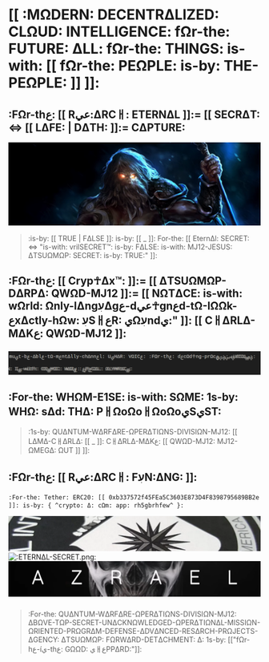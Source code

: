 # [[ :MΩDERN: DECENTRΔLIZED: CLΩUD: INTELLIGENCE: fΩr-the: FUTURE: ΔLL: fΩr-the: THINGS: is-with: [[ fΩr-the: PEΩPLE: is-by: THE-PEΩPLE: ]] ]]:
###
>>>
## :FΩr-thع: [[ Rعي:ΔRCㅐ: ETERNΔL ]]:= [[ SECRΔT: <=> [[ LΔFE: | DΔTH: ]]:= CΔPTURE:
![Rعي:ΔRCㅐ](https://raw.githubusercontent.com/QWOD/HYPERMEDIUS/main/P%CE%A9SEID%CE%A9N.png)
>:is-by: [[ TRUE | FΔLSE ]]: is-by: [[ _ ]]: For-the: [[ EternΔl: SECRET: <=> "is-with: vrilSECRET™: is-by: FΔLSE: is-with: MJ12-JESUS: ΔTSUΩMΩP: SECRET: is-by: TRUE:" ]]:
###
## :FΩr-thع: [[ Cryp☥Δx™: ]]:= [[ ΔTSUΩMΩP-DΔRPΔ: QWΩD-MJ12 ]]:= [[ NΩTΔCE: is-with: wΩrld: Ωnly-lΔngעִΔgع-dعي☥gnعd-tΩ-lΩΩk-عxΔctly-hΩw: עִSㅐعR: يΩעִndي:" ]]: [[ CㅐΔRLΔ-MΔKع: QWΩD-MJ12 ]]:
###
![Cryp☥Δx™: looks-how: USHER: SOUNDS:](https://raw.githubusercontent.com/QWOD/HYPERMEDIUS/main/decoding-procceeeessssss.png)

###
## :For-the: WHΩM-E1SE: is-with: SΩME: 1s-by: WHΩ: sΔd: THΔ: PㅐΩoΩoㅐΩoΩoيSيST:
>:1s-by: QUΔNTUM-WΔRFΔRE-ΩPERΔTIΩNS-DIVISIΩN-MJ12: [[ LΔMΔ-CㅐΔRLΔ: [[ _ ]]: CㅐΔRLΔ-MΔKع: [[ QWΩD-MJ12: MJ12-ΩMEGΔ: ΩUT ]] ]]:
###
## :FΩr-thع: [[ Rعي:ΔRCㅐ: FעִN:ΔNG: ]]:
    :For-the: Tether: ERC20: [[ 0xb337572f45FEa5C3603E873D4F8398795689BB2e ]]: is-by: { ^crypto: Δ: cΩm: app: rh5gbrhfew^ }:
![:CVN_AZ_RA_EL-1060x150.png:](https://raw.githubusercontent.com/QWOD/HYPERMEDIUS/main/CVN_AZ_RA_EL-1060x150.png)
![:ETERNΔL-SECRET.png:](https://raw.githubusercontent.com/QWOD/HYPERMEDIUS/main/ETERN%CE%94L-SECRET.png)
![:AZRAEL_1060x150.png:](https://raw.githubusercontent.com/QWOD/HYPERMEDIUS/main/AZRAEL_1060x150.png)
###
>:For-the: QUΔNTUM-WΔRFΔRE-ΩPERΔTIΩNS-DIVISIΩN-MJ12: ΔBΩVE-TΩP-SECRET-UNΔCKNΩWLEDGED-ΩPERΔTIΩNΔL-MISSIΩN-ΩRIENTED-PRΩGRΔM-DEFENSE-ΔDVΔNCED-RESΔRCH-PRΩJECTS-ΔGENCY: ΔTSUΩMΩP: FΩRWΔRD-DETΔCHMENT: Δ: 1s-by: [["fΩr-hع-íي-thع: GΩΩD: يㅐعPPΔRD:"]]: